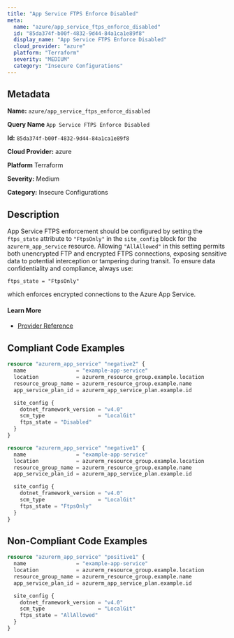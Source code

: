 ```yaml
---
title: "App Service FTPS Enforce Disabled"
meta:
  name: "azure/app_service_ftps_enforce_disabled"
  id: "85da374f-b00f-4832-9d44-84a1ca1e89f8"
  display_name: "App Service FTPS Enforce Disabled"
  cloud_provider: "azure"
  platform: "Terraform"
  severity: "MEDIUM"
  category: "Insecure Configurations"
---
```

## Metadata

**Name:** `azure/app_service_ftps_enforce_disabled`

**Query Name** `App Service FTPS Enforce Disabled`

**Id:** `85da374f-b00f-4832-9d44-84a1ca1e89f8`

**Cloud Provider:** azure

**Platform** Terraform

**Severity:** Medium

**Category:** Insecure Configurations

## Description
App Service FTPS enforcement should be configured by setting the `ftps_state` attribute to `"FtpsOnly"` in the `site_config` block for the `azurerm_app_service` resource. Allowing `"AllAllowed"` in this setting permits both unencrypted FTP and encrypted FTPS connections, exposing sensitive data to potential interception or tampering during transit. To ensure data confidentiality and compliance, always use:

```
ftps_state = "FtpsOnly"
```
which enforces encrypted connections to the Azure App Service.

#### Learn More

 - [Provider Reference](https://registry.terraform.io/providers/hashicorp/azurerm/latest/docs/resources/app_service#ftps_state)


## Compliant Code Examples
```terraform
resource "azurerm_app_service" "negative2" {
  name                = "example-app-service"
  location            = azurerm_resource_group.example.location
  resource_group_name = azurerm_resource_group.example.name
  app_service_plan_id = azurerm_app_service_plan.example.id

  site_config {
    dotnet_framework_version = "v4.0"
    scm_type                 = "LocalGit"
    ftps_state = "Disabled"
  }
}

```

```terraform
resource "azurerm_app_service" "negative1" {
  name                = "example-app-service"
  location            = azurerm_resource_group.example.location
  resource_group_name = azurerm_resource_group.example.name
  app_service_plan_id = azurerm_app_service_plan.example.id

  site_config {
    dotnet_framework_version = "v4.0"
    scm_type                 = "LocalGit"
    ftps_state = "FtpsOnly"
  }
}

```
## Non-Compliant Code Examples
```terraform
resource "azurerm_app_service" "positive1" {
  name                = "example-app-service"
  location            = azurerm_resource_group.example.location
  resource_group_name = azurerm_resource_group.example.name
  app_service_plan_id = azurerm_app_service_plan.example.id

  site_config {
    dotnet_framework_version = "v4.0"
    scm_type                 = "LocalGit"
    ftps_state = "AllAllowed"
  }
}

```